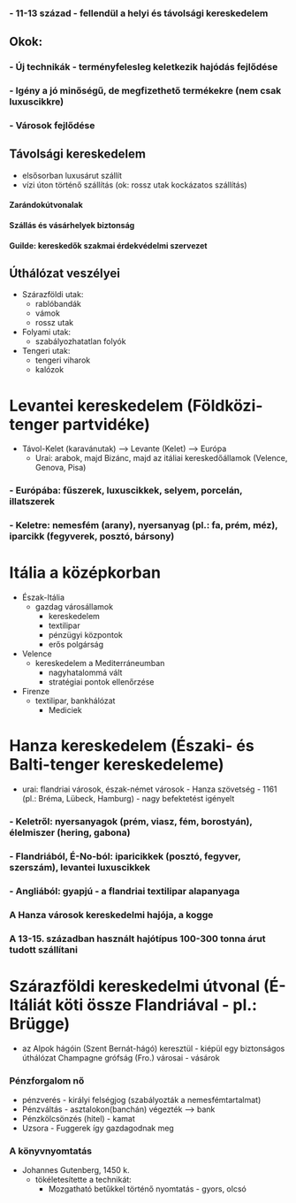 
### - 11-13 század - fellendül a helyi és távolsági kereskedelem
## Okok:
### - Új technikák - terményfelesleg keletkezik hajódás fejlődése
### - Igény a jó minőségű, de megfizethető termékekre (nem csak luxuscikkre)
### - Városok fejlődése
## Távolsági kereskedelem
- elsősorban luxusárut szállít
- vízi úton történő szállítás
(ok: rossz utak kockázatos szállítás)
#### Zarándokútvonalak
#### Szállás és vásárhelyek biztonság
#### Guilde: kereskedők szakmai érdekvédelmi szervezet
## Úthálózat veszélyei
- Szárazföldi utak:
	- rablóbandák
	- vámok
	- rossz utak
- Folyami utak:
	- szabályozhatatlan folyók
- Tengeri utak:
	- tengeri viharok
	- kalózok
# Levantei kereskedelem (Földközi-tenger partvidéke)
- Távol-Kelet (karavánutak) --> Levante (Kelet) --> Európa
	- Urai: arabok, majd Bizánc, majd az itáliai kereskedőállamok (Velence, Genova, Pisa)
### - Európába: fűszerek, luxuscikkek, selyem, porcelán, illatszerek
### - Keletre: nemesfém (arany), nyersanyag (pl.: fa, prém, méz), iparcikk (fegyverek, posztó, bársony)
# Itália a középkorban
- Észak-Itália
	- gazdag városállamok
		- kereskedelem
		- textilipar
		- pénzügyi központok
		- erős polgárság
- Velence
	- kereskedelem a Mediterráneumban 
		- nagyhatalommá vált
		- stratégiai pontok ellenőrzése
- Firenze
	- textilipar, bankhálózat
		- Mediciek
# Hanza kereskedelem (Északi- és Balti-tenger kereskedeleme)
- urai: flandriai városok, észak-német városok - Hanza szövetség - 1161 (pl.: Bréma, Lübeck, Hamburg) - nagy befektetést igényelt
### - Keletről: nyersanyagok (prém, viasz, fém, borostyán), élelmiszer (hering, gabona)
### - Flandriából, É-No-ból: iparicikkek (posztó, fegyver, szerszám), levantei luxuscikkek
### - Angliából: gyapjú - a flandriai textilipar alapanyaga
### A Hanza városok kereskedelmi hajója, a kogge
### A 13-15. században használt hajótípus 100-300 tonna árut tudott szállítani
# Szárazföldi kereskedelmi útvonal (É-Itáliát köti össze Flandriával - pl.: Brügge)
- az Alpok hágóin (Szent Bernát-hágó) keresztül - kiépül egy biztonságos úthálózat Champagne grófság (Fro.) városai - vásárok
### Pénzforgalom nő
- pénzverés - királyi felségjog (szabályozták a nemesfémtartalmat)
- Pénzváltás - asztalokon(banchán) végezték --> bank
- Pénzkölcsönzés (hitel) - kamat
- Uzsora - Fuggerek így gazdagodnak meg
### A könyvnyomtatás
- Johannes Gutenberg, 1450 k.
	- tökéletesítette a technikát:
		- Mozgatható betűkkel történő nyomtatás - gyors, olcsó